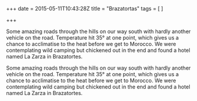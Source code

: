 +++
date = 2015-05-11T10:43:28Z
title = "Brazatortas"
tags = [ ]

+++

<p>Some amazing roads through the hills on our way south with hardly another vehicle on the road. Temperature hit 35° at one point, which gives us a chance to acclimatise to the heat before we get to Morocco. We were contemplating wild camping but chickened out in the end and found a hotel named La Zarza in Brazatortes.</p>

<p>Some amazing roads through the hills on our way south with hardly another vehicle on the road. Temperature hit 35&deg; at one point, which gives us a chance to acclimatise to the heat before we get to Morocco. We were contemplating wild camping but chickened out in the end and found a hotel named La Zarza in Brazatortes.</p>

